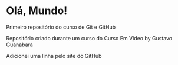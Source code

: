 # Olá, Mundo!
 Primeiro repositório do curso de Git e GitHub

Repositório criado durante um curso do Curso Em Video by Gustavo Guanabara

Adicionei uma linha pelo site do GitHub
 